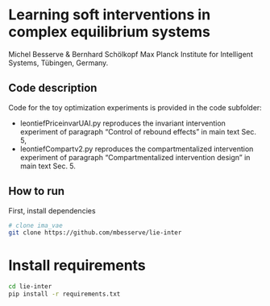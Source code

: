 # Learning soft interventions in complex equilibrium systems
Michel Besserve & Bernhard Schölkopf
Max Planck Institute for Intelligent Systems, Tübingen, Germany.

## Code description
Code for the toy optimization experiments is provided in the code subfolder:
  -  leontiefPriceinvarUAI.py reproduces the invariant intervention experiment of paragraph “Control of rebound effects” in
main text Sec. 5,
  -  leontiefCompartv2.py reproduces the compartmentalized intervention experiment of paragraph “Compartmentalized
intervention design” in main text Sec. 5.

## How to run

First, install dependencies   
```bash
# clone ima_vae   
git clone https://github.com/mbesserve/lie-inter
```
# Install requirements
```bash
cd lie-inter
pip install -r requirements.txt
```
